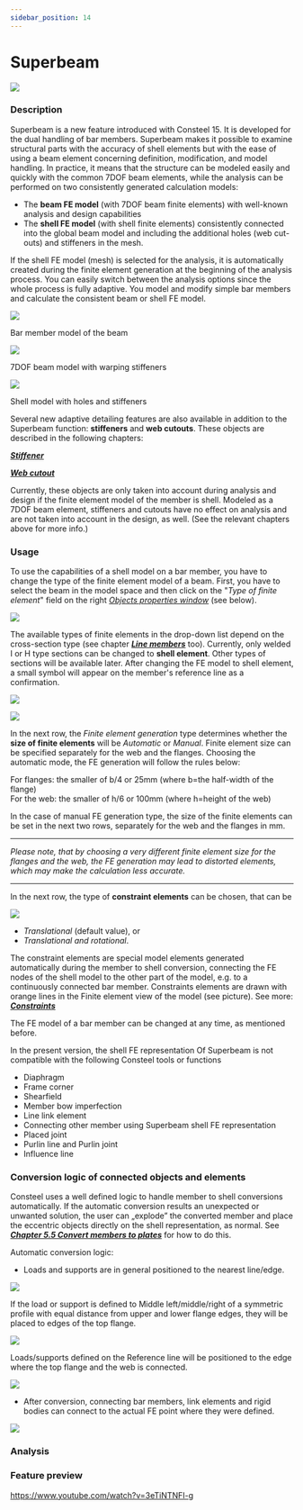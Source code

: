 ```yaml
---
sidebar_position: 14
---
```

# Superbeam

[![](https://Consteelsoftware.com/wp-content/uploads/2021/05/scr_dualbeam_demo_res.png)](./img/wp-content-uploads-2021-05-scr_dualbeam_demo_res.png)

<!-- /wp:image -->

<!-- wp:heading {"level":3} -->

### Description

<!-- /wp:heading -->

<!-- wp:paragraph {"align":"justify"} -->

Superbeam is a new feature introduced with Consteel 15. It is developed for the dual handling of bar members. Superbeam makes it possible to examine structural parts with the accuracy of shell elements but with the ease of using a beam element concerning definition, modification, and model handling. In practice, it means that the structure can be modeled easily and quickly with the common 7DOF beam elements, while the analysis can be performed on two consistently generated calculation models:

<!-- /wp:paragraph -->

<!-- wp:list -->

- The **beam FE model** (with 7DOF beam finite elements) with well-known analysis and design capabilities
- The **shell FE model** (with shell finite elements) consistently connected into the global beam model and including the additional holes (web cut-outs) and stiffeners in the mesh.

<!-- /wp:list -->

<!-- wp:paragraph -->

If the shell FE model (mesh) is selected for the analysis, it is automatically created during the finite element generation at the beginning of the analysis process. You can easily switch between the analysis options since the whole process is fully adaptive. You model and modify simple bar members and calculate the consistent beam or shell FE model.

<!-- /wp:paragraph -->

<!-- wp:columns -->

<!-- wp:column {"width":"33.34%","editorskit":{"devices":false,"desktop":true,"tablet":true,"mobile":true,"loggedin":true,"loggedout":true,"acf_visibility":"","acf_field":"","acf_condition":"","acf_value":"","migrated":false,"unit_test":false}} -->

<!-- wp:image {"align":"center","id":11619,"width":338,"height":150,"sizeSlug":"full","linkDestination":"media","editorskit":{"devices":false,"desktop":true,"tablet":true,"mobile":true,"loggedin":true,"loggedout":true,"acf_visibility":"","acf_field":"","acf_condition":"","acf_value":"","migrated":false,"unit_test":false}} -->

[![](https://Consteelsoftware.com/wp-content/uploads/2021/05/scr_dualbeam_stru.png)](./img/wp-content-uploads-2021-05-scr_dualbeam_stru.png)

Bar member model of the beam

<!-- /wp:image -->

<!-- /wp:column -->

<!-- wp:column {"width":"33.34%","editorskit":{"devices":false,"desktop":true,"tablet":true,"mobile":true,"loggedin":true,"loggedout":true,"acf_visibility":"","acf_field":"","acf_condition":"","acf_value":"","migrated":false,"unit_test":false}} -->

<!-- wp:image {"align":"center","id":11625,"width":338,"height":150,"sizeSlug":"full","linkDestination":"media"} -->

[![](https://Consteelsoftware.com/wp-content/uploads/2021/05/scr_dualbeam_FE_line.png)](./img/wp-content-uploads-2021-05-scr_dualbeam_FE_line.png)

7DOF beam model with warping stiffeners

<!-- /wp:image -->

<!-- /wp:column -->

<!-- wp:column {"width":"33.33%","editorskit":{"devices":false,"desktop":true,"tablet":true,"mobile":true,"loggedin":true,"loggedout":true,"acf_visibility":"","acf_field":"","acf_condition":"","acf_value":"","migrated":false,"unit_test":false}} -->

<!-- wp:image {"align":"center","id":11631,"width":338,"height":150,"sizeSlug":"full","linkDestination":"media"} -->

[![](https://Consteelsoftware.com/wp-content/uploads/2021/05/scr_dualbeam_FE_shell.png)](./img/wp-content-uploads-2021-05-scr_dualbeam_FE_shell.png)

Shell model with holes and stiffeners

<!-- /wp:image -->

<!-- /wp:column -->

<!-- /wp:columns -->

<!-- wp:paragraph {"align":"justify"} -->

Several new adaptive detailing features are also available in addition to the Superbeam function: **stiffeners** and **web cutouts**. These objects are described in the following chapters:

<!-- /wp:paragraph -->

<!-- wp:paragraph -->

**_[Stiffener](../5_0_structural-modeling/5_16_stiffener.md)_**

<!-- /wp:paragraph -->

<!-- wp:paragraph -->

_**[Web cutout](../5_0_structural-modeling/5_15_cutout.md)**_

<!-- /wp:paragraph -->

<!-- wp:paragraph {"align":"justify"} -->

Currently, these objects are only taken into account during analysis and design if the finite element model of the member is shell. Modeled as a 7DOF beam element, stiffeners and cutouts have no effect on analysis and are not taken into account in the design, as well. (See the relevant chapters above for more info.)

<!-- /wp:paragraph -->

<!-- wp:heading {"level":3} -->

### Usage

<!-- /wp:heading -->

<!-- wp:paragraph -->

To use the capabilities of a shell model on a bar member, you have to change the type of the finite element model of a beam. First, you have to select the beam in the model space and then click on the "_Type of finite element_" field on the right _[Objects properties window](../1_0_general-description/1_2_the-main-window.md#object-properties-window)_ (see below).

<!-- /wp:paragraph -->

<!-- wp:columns {"className":"is-style-default"} -->

<!-- wp:column {"width":"25%","editorskit":{"devices":false,"desktop":true,"tablet":true,"mobile":true,"loggedin":true,"loggedout":true,"acf_visibility":"","acf_field":"","acf_condition":"","acf_value":"","migrated":false,"unit_test":false}} -->

<!-- wp:image {"align":"left","id":11647,"width":231,"height":242,"sizeSlug":"full","linkDestination":"media","editorskit":{"devices":false,"desktop":true,"tablet":true,"mobile":true,"loggedin":true,"loggedout":true,"acf_visibility":"","acf_field":"","acf_condition":"","acf_value":"","migrated":false,"unit_test":false}} -->

[![](https://Consteelsoftware.com/wp-content/uploads/2021/05/grid_member_FE_type.png)](./img/wp-content-uploads-2021-05-grid_member_FE_type.png)

<!-- /wp:image -->

<!-- /wp:column -->

<!-- wp:column {"width":"75%"} -->

<!-- wp:paragraph -->

The available types of finite elements in the drop-down list depend on the cross-section type (see chapter **_[Line members](../5_0_structural-modeling/5_2_line-members.md#line-members)_** too). Currently, only welded I or H type sections can be changed to **shell element**. Other types of sections will be available later. After changing the FE model to shell element, a small symbol will appear on the member's reference line as a confirmation.

<!-- /wp:paragraph -->

<!-- wp:image {"id":11674,"width":183,"height":111,"sizeSlug":"large","linkDestination":"none"} -->

![](./img/wp-content-uploads-2021-05-symb_shellmember.png)

<!-- /wp:image -->

<!-- /wp:column -->

<!-- /wp:columns -->

<!-- wp:image {"align":"left","id":21879,"width":287,"height":92,"sizeSlug":"full","linkDestination":"media"} -->

[![](https://Consteelsoftware.com/wp-content/uploads/2021/05/grid_member_shell.png)](./img/wp-content-uploads-2021-05-grid_member_shell.png)

<!-- /wp:image -->

<!-- wp:paragraph -->

In the next row, the _Finite element generation_ type determines whether the **size of finite elements** will be _Automatic_ or _Manual_. Finite element size can be specified separately for the web and the flanges. Choosing the automatic mode, the FE generation will follow the rules below:

<!-- /wp:paragraph -->

<!-- wp:paragraph -->

For flanges: the smaller of b/4 or 25mm (where b=the half-width of the flange)  
For the web: the smaller of h/6 or 100mm (where h=height of the web)

<!-- /wp:paragraph -->

<!-- wp:paragraph -->

In the case of manual FE generation type, the size of the finite elements can be set in the next two rows, separately for the web and the flanges in mm.

<!-- /wp:paragraph -->

<!-- wp:separator {"align":"center"} -->

---

<!-- /wp:separator -->

<!-- wp:paragraph {"editorskit":{"indent":40,"devices":false,"desktop":true,"tablet":true,"mobile":true,"loggedin":true,"loggedout":true,"acf_visibility":"","acf_field":"","acf_condition":"","acf_value":"","migrated":false,"unit_test":false}} -->

_Please note, that by choosing a very different finite element size for the flanges and the web, the FE generation may lead to distorted elements, which may make the calculation less accurate._

<!-- /wp:paragraph -->

<!-- wp:separator {"align":"center"} -->

---

<!-- /wp:separator -->

<!-- wp:paragraph -->

In the next row, the type of **constraint elements** can be chosen, that can be

<!-- /wp:paragraph -->

<!-- wp:image {"align":"right","id":21887,"width":340,"height":399,"sizeSlug":"full","linkDestination":"media"} -->

[![](https://Consteelsoftware.com/wp-content/uploads/2021/05/scr_dualbeam_constraint.png)](./img/wp-content-uploads-2021-05-scr_dualbeam_constraint.png)

<!-- /wp:image -->

<!-- wp:list -->

- _Translational_ (default value), or
- _Translational and rotational_.

<!-- /wp:list -->

<!-- wp:paragraph -->

The constraint elements are special model elements generated automatically during the member to shell conversion, connecting the FE nodes of the shell model to the other part of the model, e.g. to a continuously connected bar member. Constraints elements are drawn with orange lines in the Finite element view of the model (see picture). See more: [**_Constraints_**](../5_0_structural-modeling/5_11_link-elements.md#constraints)

<!-- /wp:paragraph -->

<!-- wp:paragraph -->

The FE model of a bar member can be changed at any time, as mentioned before.

<!-- /wp:paragraph -->

<!-- wp:paragraph -->

<!-- /wp:paragraph -->

<!-- wp:paragraph -->

In the present version, the shell FE representation Of Superbeam is not compatible with the following Consteel tools or functions

<!-- /wp:paragraph -->

<!-- wp:list -->

- Diaphragm
- Frame corner
- Shearfield
- Member bow imperfection
- Line link element
- Connecting other member using Superbeam shell FE representation
- Placed joint
- Purlin line and Purlin joint
- Influence line

<!-- /wp:list -->

<!-- wp:heading {"level":3} -->

### Conversion logic of connected objects and elements

<!-- /wp:heading -->

<!-- wp:paragraph -->

Consteel uses a well defined logic to handle member to shell conversions automatically. If the automatic conversion results an unexpected or unwanted solution, the user can „explode” the converted member and place the eccentric objects directly on the shell representation, as normal. See **_[Chapter 5.5 Convert members to plates](../5_0_structural-modeling/5_6_convert-members-to-plates.md)_** for how to do this.

<!-- /wp:paragraph -->

<!-- wp:paragraph -->

Automatic conversion logic:

<!-- /wp:paragraph -->

<!-- wp:list -->

- Loads and supports are in general positioned to the nearest line/edge.

<!-- /wp:list -->

<!-- wp:image {"align":"center","id":29602,"width":344,"height":432,"sizeSlug":"full","linkDestination":"none"} -->

![](./img/wp-content-uploads-2021-12-nearest_edge-1.jpg)

<!-- /wp:image -->

<!-- wp:paragraph -->

If the load or support is defined to Middle left/middle/right of a symmetric profile with equal distance from upper and lower flange edges, they will be placed to edges of the top flange.

<!-- /wp:paragraph -->

<!-- wp:image {"align":"center","id":29608,"width":382,"height":247,"sizeSlug":"full","linkDestination":"none"} -->

![](./img/wp-content-uploads-2021-12-middle-to-top.jpg)

<!-- /wp:image -->

<!-- wp:paragraph -->

Loads/supports defined on the Reference line will be positioned to the edge where the top flange and the web is connected.

<!-- /wp:paragraph -->

<!-- wp:image {"align":"center","id":29614,"width":379,"height":241,"sizeSlug":"full","linkDestination":"none"} -->

![](./img/wp-content-uploads-2021-12-refline-to-top.jpg)

<!-- /wp:image -->

<!-- wp:list -->

- After conversion, connecting bar members, link elements and rigid bodies can connect to the actual FE point where they were defined.

<!-- /wp:list -->

<!-- wp:image {"align":"center","id":29620,"width":695,"height":259,"sizeSlug":"large","linkDestination":"none"} -->

![](./img/wp-content-uploads-2021-12-bars-links-1024x381.jpg)

<!-- /wp:image -->

<!-- wp:heading {"level":3} -->

### Analysis

<!-- /wp:heading -->

<!-- wp:paragraph -->

<!-- /wp:paragraph -->

<!-- wp:heading {"level":3} -->

### Feature preview

<!-- /wp:heading -->

<!-- wp:html -->

https://www.youtube.com/watch?v=3eTiNTNFI-g

<!-- /wp:html -->
